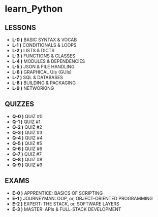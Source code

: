 # learn_Python

## LESSONS

* **L-0 )** BASIC SYNTAX & VOCAB
* **L-1 )** CONDITIONALS & LOOPS
* **L-2 )** LISTS & DICTS
* **L-3 )** FUNCTIONS & CLASSES
* **L-4 )** MODULES & DEPENDENCIES
* **L-5 )** JSON & FILE HANDLING
* **L-6 )** GRAPHICAL UIs (GUIs)
* **L-7 )** SQL & DATABASES
* **L-8 )** BUILDING & PACKAGING
* **L-9 )** NETWORKING

## QUIZZES

* **Q-0 )** QUIZ #0
* **Q-1 )** QUIZ #1
* **Q-2 )** QUIZ #2
* **Q-3 )** QUIZ #3
* **Q-4 )** QUIZ #4
* **Q-5 )** QUIZ #5
* **Q-6 )** QUIZ #6
* **Q-7 )** QUIZ #7
* **Q-8 )** QUIZ #8
* **Q-9 )** QUIZ #9

## EXAMS

* **E-0 )** APPRENTICE: BASICS OF SCRIPTING
* **E-1 )** JOURNEYMAN: OOP, or, OBJECT-ORIENTED PROGRAMMING
* **E-2 )** EXPERT: THE STACK, or, SOFTWARE LAYERS
* **E-3 )** MASTER: APIs & FULL-STACK DEVELOPMENT